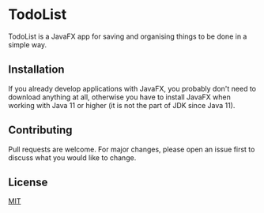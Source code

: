 # TodoList

TodoList is a JavaFX app for saving and organising things to be done in a simple way.

## Installation

If you already develop applications with JavaFX, you probably don't need to download anything at all, otherwise you have to install JavaFX when working with Java 11 or higher (it is not the part of JDK since Java 11).

## Contributing
Pull requests are welcome. For major changes, please open an issue first to discuss what you would like to change.

<!-- Please make sure to update tests as appropriate. -->
[//]: # (Yet another comment) 

## License
[MIT](https://choosealicense.com/licenses/mit/)
